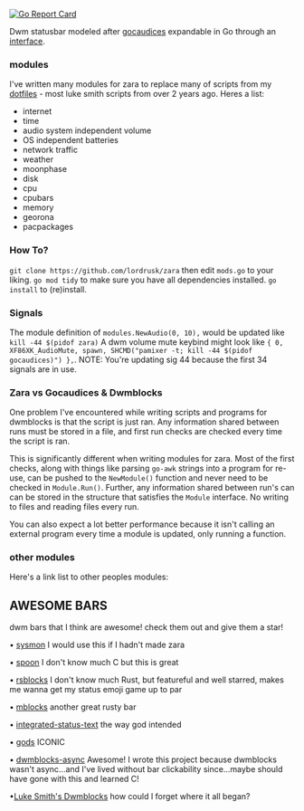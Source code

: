 [![Go Report Card](https://goreportcard.com/badge/github.com/lordrusk/zara)](https://goreportcard.com/report/github.com/lordrusk/zara)

Dwm statusbar modeled after [gocaudices](https://github.com/lordrusk/gocaudices) expandable in Go through an [interface](https://github.com/LordRusk/zara/blob/master/modules/modules.go).

### modules
I've written many modules for zara to replace many of scripts from my [dotfiles](https://github.com/LordRusk/artixdwm/tree/master/.local/bin/statusbar) - most luke smith scripts from over 2 years ago. Heres a list:

- internet
- time
- audio system independent volume
- OS independent batteries
- network traffic
- weather
- moonphase
- disk
- cpu
- cpubars
- memory
- georona
- pacpackages

### How To?
`git clone https://github.com/lordrusk/zara` then edit `mods.go` to your liking. `go mod tidy` to make sure you have all dependencies installed. `go install` to (re)install.

### Signals
The module definition of `modules.NewAudio(0, 10),` would be updated like `kill -44 $(pidof zara)` A dwm volume mute keybind might look like `{ 0, XF86XK_AudioMute, spawn, SHCMD("pamixer -t; kill -44 $(pidof gocaudices)") },`. NOTE: You're updating sig 44 because the first 34 signals are in use.

### Zara vs Gocaudices & Dwmblocks
One problem I've encountered while writing scripts and programs for dwmblocks is that the script is just ran. Any information shared between runs must be stored in a file, and first run checks are checked every time the script is ran.

This is significantly different when writing modules for zara. Most of the first checks, along with things like parsing `go-awk` strings into a program for re-use, can be pushed to the `NewModule()` function and never need to be checked in `Module.Run()`. Further, any information shared between run's can can be stored in the structure that satisfies the `Module` interface. No writing to files and reading files every run.

You can also expect a lot better performance because it isn't calling an external program every time a module is updated, only running a function.

### other modules
Here's a link list to other peoples modules:


## AWESOME BARS
dwm bars that I think are awesome! check them out and give them a star!

• [sysmon](https://github.com/blmayer/sysmon/tree/main) I would use this if I hadn't made zara

• [spoon](https://git.2f30.org/spoon/) I don't know much C but this is great

• [rsblocks](https://github.com/MustafaSalih1993/rsblocks) I don't know much Rust, but featureful and well starred, makes me wanna get my status emoji game up to par

• [mblocks](https://gitlab.com/mhdy/mblocks) another great rusty bar

• [integrated-status-text](https://dwm.suckless.org/patches/integrated-status-text) the way god intended
  
• [gods](https://github.com/schachmat/gods) ICONIC

• [dwmblocks-async](https://github.com/UtkarshVerma/dwmblocks-async) Awesome! I wrote this project because dwmblocks wasn't async...and I've lived without bar clickability since...maybe should have gone with this and learned C!

•[Luke Smith's Dwmblocks](https://github.com/LukeSmithxyz/dwmblocks) how could I forget where it all began?
